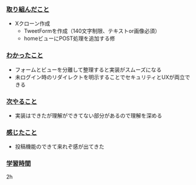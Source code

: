 ### <u>取り組んだこと</u>
- Xクローン作成
    - TweetFormを作成（140文字制限、テキストor画像必須）
    - homeビューにPOST処理を追加する修

### <u>わかったこと</u>
- フォームとビューを分離して整理すると実装がスムーズになる
- 未ログイン時のリダイレクトを明示することでセキュリティとUXが両立できる

### <u>次やること</u>
- 実装はできたが理解ができてない部分があるので理解を深める

### <u>感じたこと</u>
- 投稿機能のできて来れぞ感が出てきた

### <u>学習時間</u>
2h